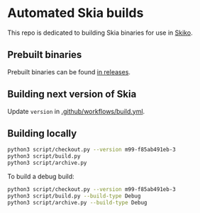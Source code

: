 # Automated Skia builds

This repo is dedicated to building Skia binaries for use in [Skiko](https://github.com/JetBrains/skiko).

## Prebuilt binaries

Prebuilt binaries can be found [in releases](https://github.com/JetBrains/skia-pack/releases).

## Building next version of Skia

Update `version` in [.github/workflows/build.yml](https://github.com/JetBrains/skia-pack/blob/master/.github/workflows/build.yml).

## Building locally

```sh
python3 script/checkout.py --version m99-f85ab491eb-3
python3 script/build.py
python3 script/archive.py
```

To build a debug build:

```sh
python3 script/checkout.py --version m99-f85ab491eb-3
python3 script/build.py --build-type Debug
python3 script/archive.py --build-type Debug
```
